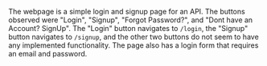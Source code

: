 The webpage is a simple login and signup page for an API.  The buttons observed were "Login", "Signup", "Forgot Password?", and "Dont have an Account? SignUp".  The "Login" button navigates to `/login`, the "Signup" button navigates to `/signup`, and the other two buttons do not seem to have any implemented functionality.  The page also has a login form that requires an email and password.